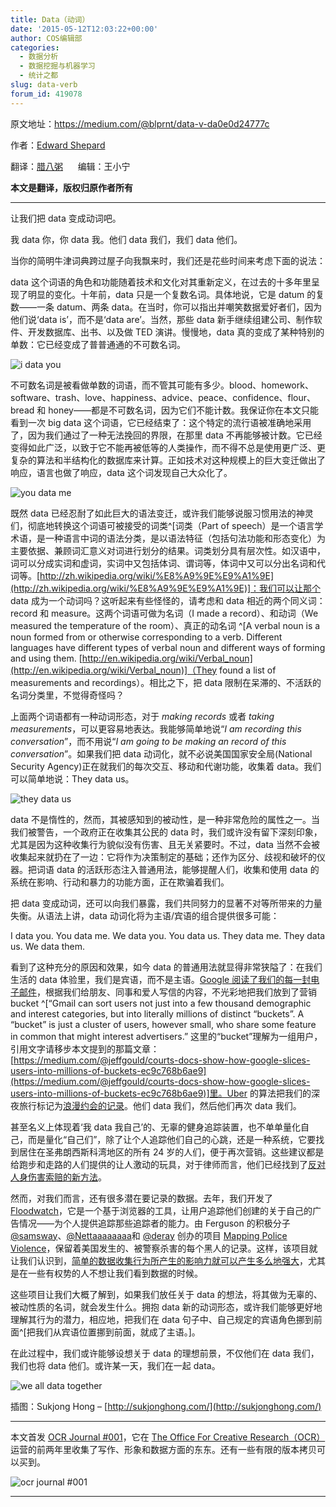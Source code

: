 ```yaml
---
title: Data（动词）
date: '2015-05-12T12:03:22+00:00'
author: COS编辑部
categories:
  - 数据分析
  - 数据挖掘与机器学习
  - 统计之都
slug: data-verb
forum_id: 419078
---
```


原文地址：https://medium.com/@blprnt/data-v-da0e0d24777c

作者：[Edward Shepard](https://twitter.com/blprnt)  

翻译：[腊八粥](http://www.labazhou.net/2015/05/data-verb/)   
  
编辑：王小宁

**本文是翻译，版权归原作者所有**

* * *

让我们把 data 变成动词吧。

我 data 你，你 data 我。他们 data 我们，我们 data 他们。

当你的简明牛津词典跨过屋子向我飘来时，我们还是花些时间来考虑下面的说法：

data 这个词语的角色和功能随着技术和文化对其重新定义，在过去的十多年里呈现了明显的变化。十年前，data 只是一个复数名词。具体地说，它是 datum 的复数——一条 datum、两条 data。在当时，你可以指出并嘲笑数据爱好者们，因为他们说‘data is’，而不是‘data are’。当然，那些 data 新手继续组建公司、制作软件、开发数据库、出书、以及做 TED 演讲。慢慢地，data 真的变成了某种特别的单数：它已经变成了普普通通的不可数名词。

![i data you](http://www.labazhou.net/wp-content/uploads/2015/05/i-data-you.jpeg)

<!--more-->不可数名词是被看做单数的词语，而不管其可能有多少。blood、homework、software、trash、love、happiness、advice、peace、confidence、flour、bread 和 honey——都是不可数名词，因为它们不能计数。我保证你在本文只能看到一次 big data 这个词语，它已经结束了：这个特定的流行语被准确地采用了，因为我们通过了一种无法挽回的界限，在那里 data 不再能够被计数。它已经变得如此广泛，以致于它不能再被低等的人类操作，而不得不总是使用更广泛、更复杂的算法和半结构化的数据库来计算。正如技术对这种规模上的巨大变迁做出了响应，语言也做了响应，data 这个词发现自己大众化了。

![you data me](http://www.labazhou.net/wp-content/uploads/2015/05/you-data-me.jpeg)

既然 data 已经忍耐了如此巨大的语法变迁，或许我们能够说服习惯用法的神灵们，彻底地转换这个词语可被接受的词类^[词类（Part of speech）是一个语言学术语，是一种语言中词的语法分类，是以语法特征（包括句法功能和形态变化）为主要依据、兼顾词汇意义对词进行划分的结果。词类划分具有层次性。如汉语中，词可以分成实词和虚词，实词中又包括体词、谓词等，体词中又可以分出名词和代词等。[http://zh.wikipedia.org/wiki/%E8%A9%9E%E9%A1%9E](http://zh.wikipedia.org/wiki/%E8%A9%9E%E9%A1%9E)]：我们可以让那个 data 成为一个动词吗？这听起来有些怪怪的，请考虑和 data 相近的两个同义词：record 和 measure。这两个词语可做为名词（I made a record）、和动词（We measured the temperature of the room）、真正的动名词
^[A verbal noun is a noun formed from or otherwise corresponding to a verb. Different languages have different types of verbal noun and different ways of forming and using them. [http://en.wikipedia.org/wiki/Verbal_noun](http://en.wikipedia.org/wiki/Verbal_noun)]（They found a list of measurements and recordings）。相比之下，把 data 限制在呆滞的、不活跃的名词分类里，不觉得奇怪吗？

上面两个词语都有一种动词形态，对于 _making records_ 或者 _taking measurements_，可以更容易地表达。我能够简单地说“_I am recording this conversation_”，而不用说“_I am going to be making an record of this conversation_”。如果我们把 data 动词化，就不必说美国国家安全局(National Security Agency)正在就我们的每次交互、移动和代谢功能，收集着 data。我们可以简单地说：They data us。

![they data us](http://www.labazhou.net/wp-content/uploads/2015/05/they-data-us.jpeg)

data 不是惰性的，然而，其被感知到的被动性，是一种非常危险的属性之一。当我们被警告，一个政府正在收集其公民的 data 时，我们或许没有留下深刻印象，尤其是因为这种收集行为貌似没有伤害、且无关紧要时。不过，data 当然不会被收集起来就扔在了一边：它将作为决策制定的基础；还作为区分、歧视和破坏的仪器。把词语 data 的活跃形态注入普通用法，能够提醒人们，收集和使用 data 的系统在影响、行动和暴力的功能方面，正在欺骗着我们。

把 data 变成动词，还可以向我们暴露，我们共同努力的显著不对等所带来的力量失衡。从语法上讲，data 动词化将为主语/宾语的组合提供很多可能：

I data you. You data me. We data you. You data us. They data me. They data us. We data them.

看到了这种充分的原因和效果，如今 data 的普通用法就显得非常狭隘了：在我们生活的 data 体验里，我们是宾语，而不是主语。[Google 阅读了我们的每一封电子邮件](https://medium.com/@jeffgould/courts-docs-show-how-google-slices-users-into-millions-of-buckets-ec9c768b6ae9)，根据我们给朋友、同事和爱人写信的内容，不光彩地把我们放到了营销 bucket ^[“Gmail can sort users not just into a few thousand demographic and interest categories, but into literally millions of distinct “buckets”. A “bucket” is just a cluster of users, however small, who share some feature in common that might interest advertisers.” 这里的“bucket”理解为一组用户，引用文字请移步本文提到的那篇文章：[https://medium.com/@jeffgould/courts-docs-show-how-google-slices-users-into-millions-of-buckets-ec9c768b6ae9](https://medium.com/@jeffgould/courts-docs-show-how-google-slices-users-into-millions-of-buckets-ec9c768b6ae9)]里。Uber 的算法把我们的深夜旅行标记为[浪漫约会的记录](http://www.whosdrivingyou.org/blog/ubers-deleted-rides-of-glory-blog-post)。他们 data 我们，然后他们再次 data 我们。

甚至名义上体现着‘我 data 我自己’的、无辜的健身追踪装置，也不单单量化自己，而是量化“自己们”，除了让个人追踪他们自己的心跳，还是一种系统，它要找到居住在圣弗朗西斯科湾地区的所有 24 岁的人们，便于再次营销。这些建议都是给跑步和走路的人们提供的让人激动的玩具，对于律师而言，他们已经找到了[反对人身伤害索赔的新方法](http://www.theatlantic.com/technology/archive/2014/11/when-fitbit-is-the-expert-witness/382936/)。

然而，对我们而言，还有很多潜在要记录的数据。去年，我们开发了 [Floodwatch](https://floodwatch.o-c-r.org/)，它是一个基于浏览器的工具，让用户追踪他们创建的关于自己的广告情况——为个人提供追踪那些追踪者的能力。由 Ferguson 的积极分子 [@samsway](http://twitter.com/samsway)、[@Nettaaaaaaaa](https://twitter.com/Nettaaaaaaaa)和 [@deray](http://twitter.com/deray) 创办的项目 [Mapping Police Violence](http://mappingpoliceviolence.org/)，保留着美国发生的、被警察杀害的每个黑人的记录。这样，该项目就让我们认识到，[简单的数据收集行为所产生的影响力就可以产生多么地强大](http://www.labazhou.net/2014/12/a-data-analysts-blog-is-transforming-how-new-yorkers-see-their-city/)，尤其是在一些有权势的人不想让我们看到数据的时候。

这些项目让我们大概了解到，如果我们放任关于 data 的想法，将其做为无辜的、被动性质的名词，就会发生什么。拥抱 data 新的动词形态，或许我们能够更好地理解其行为的潜力，相应地，把我们在 data 句子中、自己规定的宾语角色挪到前面^[把我们从宾语位置挪到前面，就成了主语。]。

在此过程中，我们或许能够设想关于 data 的理想前景，不仅他们在 data 我们，我们也将 data 他们。或许某一天，我们在一起 data。

![we all data together](http://www.labazhou.net/wp-content/uploads/2015/05/we-all-data-together.jpeg)

插图：Sukjong Hong – [http://sukjonghong.com/](http://sukjonghong.com/)

* * *

本文首发 [OCR Journal #001](http://journal.o-c-r.org/product/ocr-journal-001)，它在 [The Office For Creative Research（OCR）](http://o-c-r.org/) 运营的前两年里收集了写作、形象和数据方面的东东。还有一些有限的版本拷贝可以买到。

![ocr journal #001](http://www.labazhou.net/wp-content/uploads/2015/05/ocr-journal-001.jpeg)

* * *
